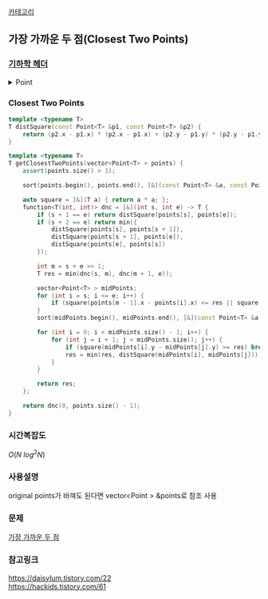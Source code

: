 [카테고리](/README.md)
## 가장 가까운 두 점(Closest Two Points)
### [기하학 헤더](/기하학/Geometry%20Header.md)
<details>
<summary>Point</summary>

```cpp
template <typename T>
struct Point {
    T x, y;
    
    bool operator<(const Point<T>  &other) const { return x == other.x ? y < other.y : x < other.x; }
    Point operator-(const Point &other) const { return {x - other.x, y - other.y}; }
};
```
</details>

### Closest Two Points
```cpp
template <typename T>
T distSquare(const Point<T> &p1, const Point<T> &p2) {
    return (p2.x - p1.x) * (p2.x - p1.x) + (p2.y - p1.y) * (p2.y - p1.y);
}

template <typename T>
T getClosestTwoPoints(vector<Point<T> > points) {
    assert(points.size() > 1);

    sort(points.begin(), points.end(), [&](const Point<T> &a, const Point<T> &b) { return a.x < b.x; });

    auto square = [&](T a) { return a * a; };
    function<T(int, int)> dnc = [&](int s, int e) -> T {
        if (s + 1 == e) return distSquare(points[s], points[e]);
        if (s + 2 == e) return min({
            distSquare(points[s], points[s + 1]),
            distSquare(points[s + 1], points[e]),
            distSquare(points[e], points[s])
        });

        int m = s + e >> 1;
        T res = min(dnc(s, m), dnc(m + 1, e));

        vector<Point<T> > midPoints;
        for (int i = s; i <= e; i++) {
            if (square(points[m - 1].x - points[i].x) <= res || square(points[m].x - points[i].x) <= res) midPoints.push_back(points[i]);
        }
        sort(midPoints.begin(), midPoints.end(), [&](const Point<T> &a, const Point<T> &b) { return a.y < b.y; });

        for (int i = 0; i < midPoints.size() - 1; i++) {
            for (int j = i + 1; j < midPoints.size(); j++) {
                if (square(midPoints[i].y - midPoints[j].y) >= res) break;
                res = min(res, distSquare(midPoints[i], midPoints[j]));
            }
        }

        return res;
    };

    return dnc(0, points.size() - 1);
}
```
### 시간복잡도 
$O(N ~log^2 N)$   

### 사용설명
original points가 바껴도 된다면 vector<Point<T> > &points로 참조 사용   

### 문제
[가장 가까운 두 점](https://www.acmicpc.net/problem/2261)   

### 참고링크
https://daisylum.tistory.com/22   
https://hackids.tistory.com/61